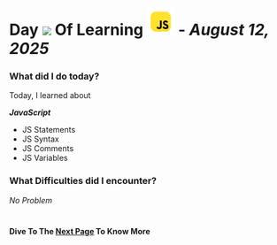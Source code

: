 
# Day [<img src="assets/day-2.png" height="50px">](day-2.md) Of Learning [<img src="assets/js.png" height="50px">](learn-js) - *August 12, 2025*
  
### What did I do today?

Today, I learned about

***JavaScript***

- JS Statements
- JS Syntax
- JS Comments
- JS Variables

### What Difficulties did I encounter?

*No Problem*
#
**Dive To The [Next Page](day-2.md) To Know More**
